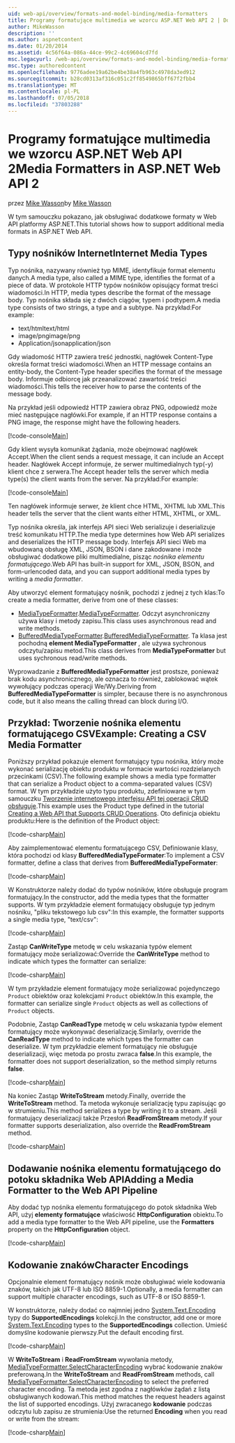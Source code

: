 ```yaml
---
uid: web-api/overview/formats-and-model-binding/media-formatters
title: Programy formatujące multimedia we wzorcu ASP.NET Web API 2 | Dokumentacja firmy Microsoft
author: MikeWasson
description: ''
ms.author: aspnetcontent
ms.date: 01/20/2014
ms.assetid: 4c56f64a-086a-44ce-99c2-4c69604cd7fd
msc.legacyurl: /web-api/overview/formats-and-model-binding/media-formatters
msc.type: authoredcontent
ms.openlocfilehash: 9776adee19a62be4be38a4fb963c4978da3ed912
ms.sourcegitcommit: b28cd0313af316c051c2ff8549865bff67f2fbb4
ms.translationtype: MT
ms.contentlocale: pl-PL
ms.lasthandoff: 07/05/2018
ms.locfileid: "37803288"
---
```

<a name="media-formatters-in-aspnet-web-api-2"></a><span data-ttu-id="0c4d6-102">Programy formatujące multimedia we wzorcu ASP.NET Web API 2</span><span class="sxs-lookup"><span data-stu-id="0c4d6-102">Media Formatters in ASP.NET Web API 2</span></span>
====================
<span data-ttu-id="0c4d6-103">przez [Mike Wasson](https://github.com/MikeWasson)</span><span class="sxs-lookup"><span data-stu-id="0c4d6-103">by [Mike Wasson](https://github.com/MikeWasson)</span></span>

<span data-ttu-id="0c4d6-104">W tym samouczku pokazano, jak obsługiwać dodatkowe formaty w Web API platformy ASP.NET.</span><span class="sxs-lookup"><span data-stu-id="0c4d6-104">This tutorial shows how to support additional media formats in ASP.NET Web API.</span></span>

## <a name="internet-media-types"></a><span data-ttu-id="0c4d6-105">Typy nośników Internet</span><span class="sxs-lookup"><span data-stu-id="0c4d6-105">Internet Media Types</span></span>

<span data-ttu-id="0c4d6-106">Typ nośnika, nazywany również typ MIME, identyfikuje format elementu danych.</span><span class="sxs-lookup"><span data-stu-id="0c4d6-106">A media type, also called a MIME type, identifies the format of a piece of data.</span></span> <span data-ttu-id="0c4d6-107">W protokole HTTP typów nośników opisujący format treści wiadomości.</span><span class="sxs-lookup"><span data-stu-id="0c4d6-107">In HTTP, media types describe the format of the message body.</span></span> <span data-ttu-id="0c4d6-108">Typ nośnika składa się z dwóch ciągów, typem i podtypem.</span><span class="sxs-lookup"><span data-stu-id="0c4d6-108">A media type consists of two strings, a type and a subtype.</span></span> <span data-ttu-id="0c4d6-109">Na przykład:</span><span class="sxs-lookup"><span data-stu-id="0c4d6-109">For example:</span></span>

- <span data-ttu-id="0c4d6-110">text/html</span><span class="sxs-lookup"><span data-stu-id="0c4d6-110">text/html</span></span>
- <span data-ttu-id="0c4d6-111">image/png</span><span class="sxs-lookup"><span data-stu-id="0c4d6-111">image/png</span></span>
- <span data-ttu-id="0c4d6-112">Application/json</span><span class="sxs-lookup"><span data-stu-id="0c4d6-112">application/json</span></span>

<span data-ttu-id="0c4d6-113">Gdy wiadomość HTTP zawiera treść jednostki, nagłówek Content-Type określa format treści wiadomości.</span><span class="sxs-lookup"><span data-stu-id="0c4d6-113">When an HTTP message contains an entity-body, the Content-Type header specifies the format of the message body.</span></span> <span data-ttu-id="0c4d6-114">Informuje odbiorcę jak przeanalizować zawartość treści wiadomości.</span><span class="sxs-lookup"><span data-stu-id="0c4d6-114">This tells the receiver how to parse the contents of the message body.</span></span>

<span data-ttu-id="0c4d6-115">Na przykład jeśli odpowiedź HTTP zawiera obraz PNG, odpowiedź może mieć następujące nagłówki.</span><span class="sxs-lookup"><span data-stu-id="0c4d6-115">For example, if an HTTP response contains a PNG image, the response might have the following headers.</span></span>

[!code-console[Main](media-formatters/samples/sample1.cmd)]

<span data-ttu-id="0c4d6-116">Gdy klient wysyła komunikat żądania, może obejmować nagłówek Accept.</span><span class="sxs-lookup"><span data-stu-id="0c4d6-116">When the client sends a request message, it can include an Accept header.</span></span> <span data-ttu-id="0c4d6-117">Nagłówek Accept informuje, że serwer multimedialnych typ(-y) klient chce z serwera.</span><span class="sxs-lookup"><span data-stu-id="0c4d6-117">The Accept header tells the server which media type(s) the client wants from the server.</span></span> <span data-ttu-id="0c4d6-118">Na przykład:</span><span class="sxs-lookup"><span data-stu-id="0c4d6-118">For example:</span></span>

[!code-console[Main](media-formatters/samples/sample2.cmd)]

<span data-ttu-id="0c4d6-119">Ten nagłówek informuje serwer, że klient chce HTML, XHTML lub XML.</span><span class="sxs-lookup"><span data-stu-id="0c4d6-119">This header tells the server that the client wants either HTML, XHTML, or XML.</span></span>

<span data-ttu-id="0c4d6-120">Typ nośnika określa, jak interfejs API sieci Web serializuje i deserializuje treść komunikatu HTTP.</span><span class="sxs-lookup"><span data-stu-id="0c4d6-120">The media type determines how Web API serializes and deserializes the HTTP message body.</span></span> <span data-ttu-id="0c4d6-121">Interfejs API sieci Web ma wbudowaną obsługę XML, JSON, BSON i dane zakodowane i może obsługiwać dodatkowe pliki multimedialne, pisząc *nośnika elementu formatującego*.</span><span class="sxs-lookup"><span data-stu-id="0c4d6-121">Web API has built-in support for XML, JSON, BSON, and form-urlencoded data, and you can support additional media types by writing a *media formatter*.</span></span>

<span data-ttu-id="0c4d6-122">Aby utworzyć element formatujący nośnik, pochodzi z jednej z tych klas:</span><span class="sxs-lookup"><span data-stu-id="0c4d6-122">To create a media formatter, derive from one of these classes:</span></span>

- <span data-ttu-id="0c4d6-123">[MediaTypeFormatter](https://msdn.microsoft.com/library/system.net.http.formatting.mediatypeformatter.aspx).</span><span class="sxs-lookup"><span data-stu-id="0c4d6-123">[MediaTypeFormatter](https://msdn.microsoft.com/library/system.net.http.formatting.mediatypeformatter.aspx).</span></span> <span data-ttu-id="0c4d6-124">Odczyt asynchroniczny używa klasy i metody zapisu.</span><span class="sxs-lookup"><span data-stu-id="0c4d6-124">This class uses asynchronous read and write methods.</span></span>
- <span data-ttu-id="0c4d6-125">[BufferedMediaTypeFormatter](https://msdn.microsoft.com/library/system.net.http.formatting.bufferedmediatypeformatter.aspx).</span><span class="sxs-lookup"><span data-stu-id="0c4d6-125">[BufferedMediaTypeFormatter](https://msdn.microsoft.com/library/system.net.http.formatting.bufferedmediatypeformatter.aspx).</span></span> <span data-ttu-id="0c4d6-126">Ta klasa jest pochodną **element MediaTypeFormatter** , ale używa sychronous odczytu/zapisu metod.</span><span class="sxs-lookup"><span data-stu-id="0c4d6-126">This class derives from **MediaTypeFormatter** but uses sychronous read/write methods.</span></span>

<span data-ttu-id="0c4d6-127">Wyprowadzanie z **BufferedMediaTypeFormatter** jest prostsze, ponieważ brak kodu asynchronicznego, ale oznacza to również, zablokować wątek wywołujący podczas operacji We/Wy.</span><span class="sxs-lookup"><span data-stu-id="0c4d6-127">Deriving from **BufferedMediaTypeFormatter** is simpler, because there is no asynchronous code, but it also means the calling thread can block during I/O.</span></span>

## <a name="example-creating-a-csv-media-formatter"></a><span data-ttu-id="0c4d6-128">Przykład: Tworzenie nośnika elementu formatującego CSV</span><span class="sxs-lookup"><span data-stu-id="0c4d6-128">Example: Creating a CSV Media Formatter</span></span>

<span data-ttu-id="0c4d6-129">Poniższy przykład pokazuje element formatujący typu nośnika, który może wykonać serializację obiektu produktu w formacie wartości rozdzielanych przecinkami (CSV).</span><span class="sxs-lookup"><span data-stu-id="0c4d6-129">The following example shows a media type formatter that can serialize a Product object to a comma-separated values (CSV) format.</span></span> <span data-ttu-id="0c4d6-130">W tym przykładzie użyto typu produktu, zdefiniowane w tym samouczku [Tworzenie internetowego interfejsu API tej operacji CRUD obsługuje](../older-versions/creating-a-web-api-that-supports-crud-operations.md).</span><span class="sxs-lookup"><span data-stu-id="0c4d6-130">This example uses the Product type defined in the tutorial [Creating a Web API that Supports CRUD Operations](../older-versions/creating-a-web-api-that-supports-crud-operations.md).</span></span> <span data-ttu-id="0c4d6-131">Oto definicja obiektu produktu:</span><span class="sxs-lookup"><span data-stu-id="0c4d6-131">Here is the definition of the Product object:</span></span>

[!code-csharp[Main](media-formatters/samples/sample3.cs)]

<span data-ttu-id="0c4d6-132">Aby zaimplementować elementu formatującego CSV, Definiowanie klasy, która pochodzi od klasy **BufferedMediaTypeFormater**:</span><span class="sxs-lookup"><span data-stu-id="0c4d6-132">To implement a CSV formatter, define a class that derives from **BufferedMediaTypeFormater**:</span></span>

[!code-csharp[Main](media-formatters/samples/sample4.cs)]

<span data-ttu-id="0c4d6-133">W Konstruktorze należy dodać do typów nośników, które obsługuje program formatujący.</span><span class="sxs-lookup"><span data-stu-id="0c4d6-133">In the constructor, add the media types that the formatter supports.</span></span> <span data-ttu-id="0c4d6-134">W tym przykładzie element formatujący obsługuje typ jednym nośniku, &quot;pliku tekstowego lub csv&quot;:</span><span class="sxs-lookup"><span data-stu-id="0c4d6-134">In this example, the formatter supports a single media type, &quot;text/csv&quot;:</span></span>

[!code-csharp[Main](media-formatters/samples/sample5.cs)]

<span data-ttu-id="0c4d6-135">Zastąp **CanWriteType** metodę w celu wskazania typów element formatujący może serializować:</span><span class="sxs-lookup"><span data-stu-id="0c4d6-135">Override the **CanWriteType** method to indicate which types the formatter can serialize:</span></span>

[!code-csharp[Main](media-formatters/samples/sample6.cs)]

<span data-ttu-id="0c4d6-136">W tym przykładzie element formatujący może serializować pojedynczego `Product` obiektów oraz kolekcjami `Product` obiektów.</span><span class="sxs-lookup"><span data-stu-id="0c4d6-136">In this example, the formatter can serialize single `Product` objects as well as collections of `Product` objects.</span></span>

<span data-ttu-id="0c4d6-137">Podobnie, Zastąp **CanReadType** metodę w celu wskazania typów element formatujący może wykonywać deserializację.</span><span class="sxs-lookup"><span data-stu-id="0c4d6-137">Similarly, override the **CanReadType** method to indicate which types the formatter can deserialize.</span></span> <span data-ttu-id="0c4d6-138">W tym przykładzie element formatujący nie obsługuje deserializacji, więc metoda po prostu zwraca **false**.</span><span class="sxs-lookup"><span data-stu-id="0c4d6-138">In this example, the formatter does not support deserialization, so the method simply returns **false**.</span></span>

[!code-csharp[Main](media-formatters/samples/sample7.cs)]

<span data-ttu-id="0c4d6-139">Na koniec Zastąp **WriteToStream** metody.</span><span class="sxs-lookup"><span data-stu-id="0c4d6-139">Finally, override the **WriteToStream** method.</span></span> <span data-ttu-id="0c4d6-140">Ta metoda wykonuje serializację typu zapisując go w strumieniu.</span><span class="sxs-lookup"><span data-stu-id="0c4d6-140">This method serializes a type by writing it to a stream.</span></span> <span data-ttu-id="0c4d6-141">Jeśli formatujący deserializacji także Przesłoń **ReadFromStream** metody.</span><span class="sxs-lookup"><span data-stu-id="0c4d6-141">If your formatter supports deserialization, also override the **ReadFromStream** method.</span></span>

[!code-csharp[Main](media-formatters/samples/sample8.cs)]

## <a name="adding-a-media-formatter-to-the-web-api-pipeline"></a><span data-ttu-id="0c4d6-142">Dodawanie nośnika elementu formatującego do potoku składnika Web API</span><span class="sxs-lookup"><span data-stu-id="0c4d6-142">Adding a Media Formatter to the Web API Pipeline</span></span>

<span data-ttu-id="0c4d6-143">Aby dodać typ nośnika elementu formatującego do potok składnika Web API, użyj **elementy formatujące** właściwość **HttpConfiguration** obiektu.</span><span class="sxs-lookup"><span data-stu-id="0c4d6-143">To add a media type formatter to the Web API pipeline, use the **Formatters** property on the **HttpConfiguration** object.</span></span>

[!code-csharp[Main](media-formatters/samples/sample9.cs)]

## <a name="character-encodings"></a><span data-ttu-id="0c4d6-144">Kodowanie znaków</span><span class="sxs-lookup"><span data-stu-id="0c4d6-144">Character Encodings</span></span>

<span data-ttu-id="0c4d6-145">Opcjonalnie element formatujący nośnik może obsługiwać wiele kodowania znaków, takich jak UTF-8 lub ISO 8859-1.</span><span class="sxs-lookup"><span data-stu-id="0c4d6-145">Optionally, a media formatter can support multiple character encodings, such as UTF-8 or ISO 8859-1.</span></span>

<span data-ttu-id="0c4d6-146">W konstruktorze, należy dodać co najmniej jedno [System.Text.Encoding](https://msdn.microsoft.com/library/system.text.encoding.aspx) typy do **SupportedEncodings** kolekcji.</span><span class="sxs-lookup"><span data-stu-id="0c4d6-146">In the constructor, add one or more [System.Text.Encoding](https://msdn.microsoft.com/library/system.text.encoding.aspx) types to the **SupportedEncodings** collection.</span></span> <span data-ttu-id="0c4d6-147">Umieść domyślne kodowanie pierwszy.</span><span class="sxs-lookup"><span data-stu-id="0c4d6-147">Put the default encoding first.</span></span>

[!code-csharp[Main](media-formatters/samples/sample10.cs?highlight=6-7)]

<span data-ttu-id="0c4d6-148">W **WriteToStream** i **ReadFromStream** wywołania metody, [MediaTypeFormatter.SelectCharacterEncoding](https://msdn.microsoft.com/library/hh969054.aspx) wybrać kodowanie znaków preferowaną.</span><span class="sxs-lookup"><span data-stu-id="0c4d6-148">In the **WriteToStream** and **ReadFromStream** methods, call [MediaTypeFormatter.SelectCharacterEncoding](https://msdn.microsoft.com/library/hh969054.aspx) to select the preferred character encoding.</span></span> <span data-ttu-id="0c4d6-149">Ta metoda jest zgodna z nagłówków żądań z listą obsługiwanych kodowań.</span><span class="sxs-lookup"><span data-stu-id="0c4d6-149">This method matches the request headers against the list of supported encodings.</span></span> <span data-ttu-id="0c4d6-150">Użyj zwracanego **kodowanie** podczas odczytu lub zapisu ze strumienia:</span><span class="sxs-lookup"><span data-stu-id="0c4d6-150">Use the returned **Encoding** when you read or write from the stream:</span></span>

[!code-csharp[Main](media-formatters/samples/sample11.cs?highlight=3,5)]

